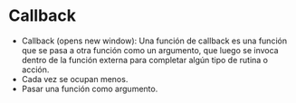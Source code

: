 # Callback

- Callback (opens new window): Una función de callback es una función que se pasa a otra función como un argumento, que luego se invoca dentro de la función externa para completar algún tipo de rutina o acción.
- Cada vez se ocupan menos.
- Pasar una función como argumento.
